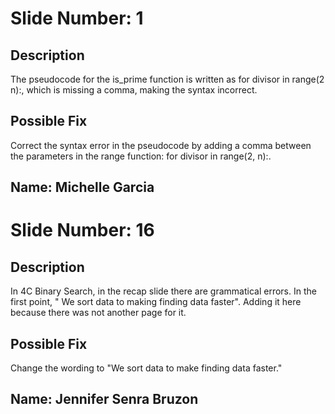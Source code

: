 # Slide Number: 1
## Description
The pseudocode for the is_prime function is written as for divisor in range(2 n):, which is missing a comma, making the syntax incorrect.

## Possible Fix
Correct the syntax error in the pseudocode by adding a comma between the parameters in the range function: for divisor in range(2, n):.

## Name: Michelle Garcia

# Slide Number: 16

## Description
In 4C Binary Search, in the recap slide there are grammatical errors. In the first point, " We sort data to making finding data faster". Adding it here because there was not another page for it.

## Possible Fix
Change the wording to "We sort data to make finding data faster."

## Name: Jennifer Senra Bruzon
